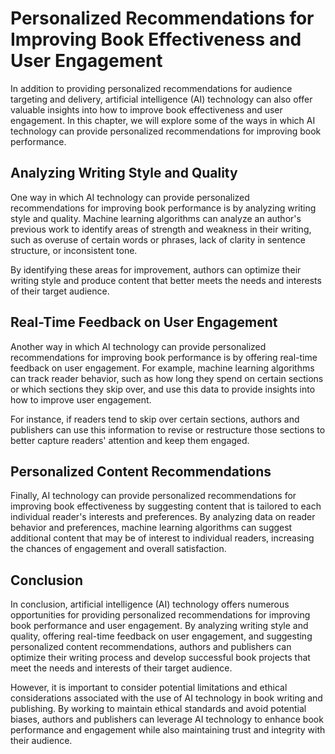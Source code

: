 Personalized Recommendations for Improving Book Effectiveness and User Engagement
================================================================================================================================

In addition to providing personalized recommendations for audience targeting and delivery, artificial intelligence (AI) technology can also offer valuable insights into how to improve book effectiveness and user engagement. In this chapter, we will explore some of the ways in which AI technology can provide personalized recommendations for improving book performance.

Analyzing Writing Style and Quality
-----------------------------------

One way in which AI technology can provide personalized recommendations for improving book performance is by analyzing writing style and quality. Machine learning algorithms can analyze an author's previous work to identify areas of strength and weakness in their writing, such as overuse of certain words or phrases, lack of clarity in sentence structure, or inconsistent tone.

By identifying these areas for improvement, authors can optimize their writing style and produce content that better meets the needs and interests of their target audience.

Real-Time Feedback on User Engagement
-------------------------------------

Another way in which AI technology can provide personalized recommendations for improving book performance is by offering real-time feedback on user engagement. For example, machine learning algorithms can track reader behavior, such as how long they spend on certain sections or which sections they skip over, and use this data to provide insights into how to improve user engagement.

For instance, if readers tend to skip over certain sections, authors and publishers can use this information to revise or restructure those sections to better capture readers' attention and keep them engaged.

Personalized Content Recommendations
------------------------------------

Finally, AI technology can provide personalized recommendations for improving book effectiveness by suggesting content that is tailored to each individual reader's interests and preferences. By analyzing data on reader behavior and preferences, machine learning algorithms can suggest additional content that may be of interest to individual readers, increasing the chances of engagement and overall satisfaction.

Conclusion
----------

In conclusion, artificial intelligence (AI) technology offers numerous opportunities for providing personalized recommendations for improving book performance and user engagement. By analyzing writing style and quality, offering real-time feedback on user engagement, and suggesting personalized content recommendations, authors and publishers can optimize their writing process and develop successful book projects that meet the needs and interests of their target audience.

However, it is important to consider potential limitations and ethical considerations associated with the use of AI technology in book writing and publishing. By working to maintain ethical standards and avoid potential biases, authors and publishers can leverage AI technology to enhance book performance and engagement while also maintaining trust and integrity with their audience.
